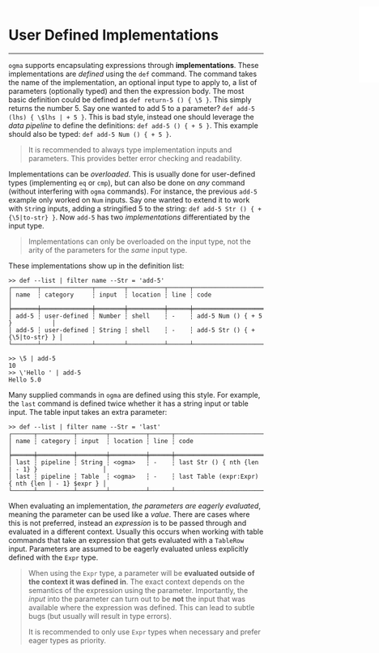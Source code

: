 <iframe src="/.ibox.html?raw=true" style="border:none; position:fixed; width:40px; right:0; z-index=999;"></iframe>

# User Defined Implementations
---
`ogma` supports encapsulating expressions through **implementations**. These implementations are
_defined_ using the `def` command. The command takes the name of the implementation, an optional
input type to apply to, a list of parameters (optionally typed) and then the expression body.
The most basic definition could be defined as `def return-5 () { \5 }`. This simply returns the
number 5. Say one wanted to add 5 to a parameter? `def add-5 (lhs) { \$lhs | + 5 }`. This is bad
style, instead one should leverage the _data pipeline_ to define the definitions: `def add-5 () { +
5 }`. This example should also be typed: `def add-5 Num () { + 5 }`.

> It is recommended to always type implementation inputs and parameters. This provides better error
> checking and readability.

Implementations can be _overloaded_. This is usually done for user-defined types (implementing
`eq` or `cmp`), but can also be done on _any_ command (without interfering with `ogma` commands).
For instance, the previous `add-5` example only worked on `Num` inputs. Say one wanted to extend it
to work with `Str`ing inputs, adding a stringified 5 to the string: `def add-5 Str () { + {\5|to-str} }`.
Now `add-5` has two _implementations_ differentiated by the input type.

> Implementations can only be overloaded on the input type, not the arity of the parameters for the
> _same_ input type.

These implementations show up in the definition list:
```plaintext
>> def --list | filter name --Str = 'add-5'
┌───────┬──────────────┬────────┬──────────┬──────┬────────────────────────────────┐
│ name  ┆ category     ┆ input  ┆ location ┆ line ┆ code                           │
╞═══════╪══════════════╪════════╪══════════╪══════╪════════════════════════════════╡
│ add-5 ┆ user-defined ┆ Number ┆ shell    ┆ -    ┆ add-5 Num () { + 5 }           │
│ add-5 ┆ user-defined ┆ String ┆ shell    ┆ -    ┆ add-5 Str () { + {\5|to-str} } │
└───────┴──────────────┴────────┴──────────┴──────┴────────────────────────────────┘

>> \5 | add-5
10
>> \'Hello ' | add-5
Hello 5.0  
```

Many supplied commands in `ogma` are defined using this style. For example, the `last` command is
defined twice whether it has a string input or table input. The table input takes an extra
parameter:
```plaintext
>> def --list | filter name --Str = 'last'
┌──────┬──────────┬────────┬──────────┬──────┬──────────────────────────────────────────────────┐
│ name ┆ category ┆ input  ┆ location ┆ line ┆ code                                             │
╞══════╪══════════╪════════╪══════════╪══════╪══════════════════════════════════════════════════╡
│ last ┆ pipeline ┆ String ┆ <ogma>   ┆ -    ┆ last Str () { nth {len | - 1} }                  │
│ last ┆ pipeline ┆ Table  ┆ <ogma>   ┆ -    ┆ last Table (expr:Expr) { nth {len | - 1} $expr } │
└──────┴──────────┴────────┴──────────┴──────┴──────────────────────────────────────────────────┘
```

When evaluating an implementation, _the parameters are eagerly evaluated_, meaning the parameter
can be used like a _value_. There are cases where this is not preferred, instead an _expression_ is
to be passed through and evaluated in a different context. Usually this occurs when working with
table commands that take an expression that gets evaluated with a `TableRow` input. Parameters are
assumed to be eagerly evaluated unless explicitly defined with the `Expr` type.

> When using the `Expr` type, a parameter will be **evaluated outside of the context it was defined
> in**. The exact context depends on the semantics of the expression using the parameter.
> Importantly, the _input_ into the parameter can turn out to be **not** the input that was
> available where the expression was defined. This can lead to subtle bugs (but usually will result
> in type errors).
>
> It is recommended to only use `Expr` types when necessary and prefer eager types as priority.

